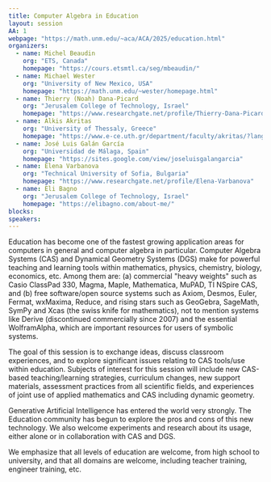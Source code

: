 ```yaml
---
title: Computer Algebra in Education
layout: session
AA: 1
webpage: "https://math.unm.edu/~aca/ACA/2025/education.html"
organizers:
  - name: Michel Beaudin
    org: "ETS, Canada"
    homepage: "https://cours.etsmtl.ca/seg/mbeaudin/"
  - name: Michael Wester
    org: "University of New Mexico, USA"
    homepage: "https://math.unm.edu/~wester/homepage.html"
  - name: Thierry (Noah) Dana-Picard
    org: "Jerusalem College of Technology, Israel"
    homepage: "https://www.researchgate.net/profile/Thierry-Dana-Picard"
  - name: Alkis Akritas
    org: "University of Thessaly, Greece"
    homepage: "https://www.e-ce.uth.gr/department/faculty/akritas/?lang=en"
  - name: José Luis Galán García
    org: "Universidad de Málaga, Spain"
    homepage: "https://sites.google.com/view/joseluisgalangarcia"
  - name: Elena Varbanova
    org: "Technical University of Sofia, Bulgaria"
    homepage: "https://www.researchgate.net/profile/Elena-Varbanova"
  - name: Eli Bagno
    org: "Jerusalem College of Technology, Israel"
    homepage: "https://elibagno.com/about-me/"
blocks:
speakers:
---
```


Education has become one of the fastest growing application areas for computers in general and computer algebra in particular. Computer Algebra Systems (CAS) and Dynamical Geometry Systems (DGS) make for powerful teaching and learning tools within mathematics, physics, chemistry, biology, economics, etc. Among them are:
(a) commercial "heavy weights" such as Casio ClassPad 330, Magma, Maple, Mathematica, MuPAD, TI NSpire CAS, and
(b) free software/open source systems such as Axiom, Desmos, Euler, Fermat, wxMaxima, Reduce, and rising stars such as GeoGebra, SageMath, SymPy and Xcas (the swiss knife for mathematics), not to mention systems like Derive (discontinued commercially since 2007) and the essential WolframAlpha, which are important resources for users of symbolic systems.

The goal of this session is to exchange ideas, discuss classroom experiences, and to explore significant issues relating to CAS tools/use within education. Subjects of interest for this session will include new CAS-based teaching/learning strategies, curriculum changes, new support materials, assessment practices from all scientific fields, and experiences of joint use of applied mathematics and CAS including dynamic geometry.

Generative Artificial Intelligence has entered the world very strongly. The Education community has begun to explore the pros and cons of this new technology. We also welcome experiments and research about its usage, either alone or in collaboration with CAS and DGS.

We emphasize that all levels of education are welcome, from high school to university, and that all domains are welcome, including teacher training, engineer training, etc.



 